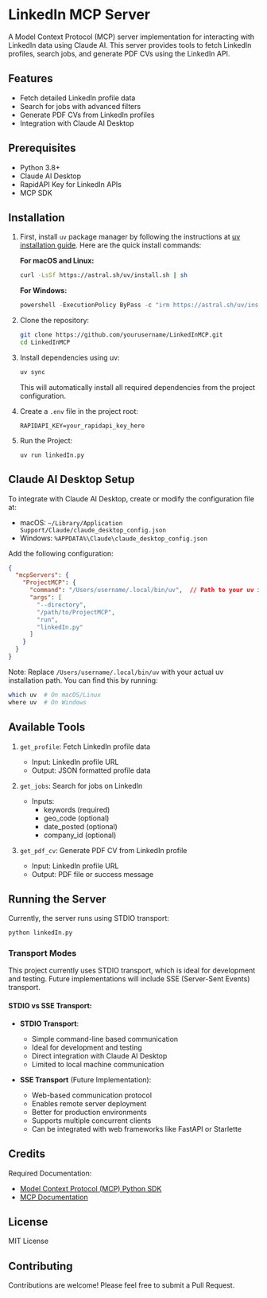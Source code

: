 # LinkedIn MCP Server

A Model Context Protocol (MCP) server implementation for interacting with LinkedIn data using Claude AI. This server provides tools to fetch LinkedIn profiles, search jobs, and generate PDF CVs using the LinkedIn API.

## Features

- Fetch detailed LinkedIn profile data
- Search for jobs with advanced filters
- Generate PDF CVs from LinkedIn profiles
- Integration with Claude AI Desktop

## Prerequisites

- Python 3.8+
- Claude AI Desktop
- RapidAPI Key for LinkedIn APIs
- MCP SDK

## Installation

1. First, install `uv` package manager by following the instructions at [uv installation guide](https://docs.astral.sh/uv/getting-started/installation/). Here are the quick install commands:

   **For macOS and Linux:**
   ```bash
   curl -LsSf https://astral.sh/uv/install.sh | sh
   ```

   **For Windows:**
   ```powershell
   powershell -ExecutionPolicy ByPass -c "irm https://astral.sh/uv/install.ps1 | iex"
   ```

2. Clone the repository:
   ```bash
   git clone https://github.com/yourusername/LinkedInMCP.git
   cd LinkedInMCP
   ```

3. Install dependencies using uv:
   ```bash
   uv sync
   ```
   This will automatically install all required dependencies from the project configuration.

4. Create a `.env` file in the project root:
   ```plaintext
   RAPIDAPI_KEY=your_rapidapi_key_here
   ```

5. Run the Project:
   ```plaintext
   uv run linkedIn.py
   ```

## Claude AI Desktop Setup

To integrate with Claude AI Desktop, create or modify the configuration file at:
- macOS: `~/Library/Application Support/Claude/claude_desktop_config.json`
- Windows: `%APPDATA%\Claude\claude_desktop_config.json`

Add the following configuration:
```json
{
  "mcpServers": {
    "ProjectMCP": {
      "command": "/Users/username/.local/bin/uv",  // Path to your uv installation
      "args": [
        "--directory",
        "/path/to/ProjectMCP",
        "run",
        "linkedIn.py"
      ]
    }
  }
}
```

Note: Replace `/Users/username/.local/bin/uv` with your actual uv installation path. You can find this by running:
```bash
which uv  # On macOS/Linux
where uv  # On Windows
```


## Available Tools

1. `get_profile`: Fetch LinkedIn profile data
   - Input: LinkedIn profile URL
   - Output: JSON formatted profile data

2. `get_jobs`: Search for jobs on LinkedIn
   - Inputs: 
     - keywords (required)
     - geo_code (optional)
     - date_posted (optional)
     - company_id (optional)

3. `get_pdf_cv`: Generate PDF CV from LinkedIn profile
   - Input: LinkedIn profile URL
   - Output: PDF file or success message

## Running the Server

Currently, the server runs using STDIO transport:
```bash
python linkedIn.py
```

### Transport Modes

This project currently uses STDIO transport, which is ideal for development and testing. Future implementations will include SSE (Server-Sent Events) transport.

#### STDIO vs SSE Transport: 

- **STDIO Transport**:
  - Simple command-line based communication
  - Ideal for development and testing
  - Direct integration with Claude AI Desktop
  - Limited to local machine communication

- **SSE Transport** (Future Implementation):
  - Web-based communication protocol
  - Enables remote server deployment
  - Better for production environments
  - Supports multiple concurrent clients
  - Can be integrated with web frameworks like FastAPI or Starlette

## Credits 

Required Documentation:
- [Model Context Protocol (MCP) Python SDK](https://github.com/modelcontextprotocol/python-sdk)
- [MCP Documentation](https://modelcontextprotocol.io/docs/concepts/tools)

## License

MIT License

## Contributing

Contributions are welcome! Please feel free to submit a Pull Request.

